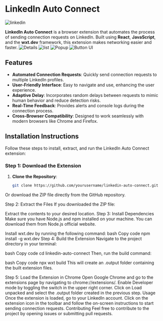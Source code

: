 # LinkedIn Auto Connect

![linkedin](https://github.com/user-attachments/assets/c1bf26b9-98ef-42b3-8e71-843d99380892)

**LinkedIn Auto Connect** is a browser extension that automates the process of sending connection requests on LinkedIn. Built using **React**, **JavaScript**, and the **wxt.dev** framework, this extension makes networking easier and faster.
![Details](https://github.com/user-attachments/assets/0c282a98-51e6-4b5d-a901-c62f3f2aab00)
![list](https://github.com/user-attachments/assets/ab4b88d8-1fa8-4f25-b384-8946304866ee)
![Popup](https://github.com/user-attachments/assets/926f4b0c-ec40-4ea3-bea2-a14f6ecbb181)
![Button UI](https://github.com/user-attachments/assets/a4cb1eba-86b6-44bc-a3e7-71a61d388b5f)

## Features

- **Automated Connection Requests**: Quickly send connection requests to multiple LinkedIn profiles.
- **User-Friendly Interface**: Easy to navigate and use, enhancing the user experience.
- **Adaptive Delay**: Incorporates random delays between requests to mimic human behavior and reduce detection risks.
- **Real-Time Feedback**: Provides alerts and console logs during the connection process.
- **Cross-Browser Compatibility**: Designed to work seamlessly with modern browsers like Chrome and Firefox.

## Installation Instructions

Follow these steps to install, extract, and run the LinkedIn Auto Connect extension:

### Step 1: Download the Extension

1. **Clone the Repository**:
   ```bash
   git clone https://github.com/yourusername/linkedin-auto-connect.git

Or download the ZIP file directly from the GitHub repository.

Step 2: Extract the Files
If you downloaded the ZIP file:

Extract the contents to your desired location.
Step 3: Install Dependencies
Make sure you have Node.js and npm installed on your machine. You can download them from Node.js official website.

Install wxt.dev by running the following command:
bash
Copy code
npm install -g wxt.dev
Step 4: Build the Extension
Navigate to the project directory in your terminal:

bash
Copy code
cd linkedin-auto-connect
Then, run the build command:

bash
Copy code
npx wxt build
This will create an .output folder containing the built extension files.

Step 5: Load the Extension in Chrome
Open Google Chrome and go to the extensions page by navigating to chrome://extensions/.
Enable Developer mode by toggling the switch in the upper right corner.
Click on Load unpacked and select the .output folder created in the previous step.
Usage
Once the extension is loaded, go to your LinkedIn account.
Click on the extension icon in the toolbar and follow the on-screen instructions to start sending connection requests.
Contributing
Feel free to contribute to the project by opening issues or submitting pull requests.

